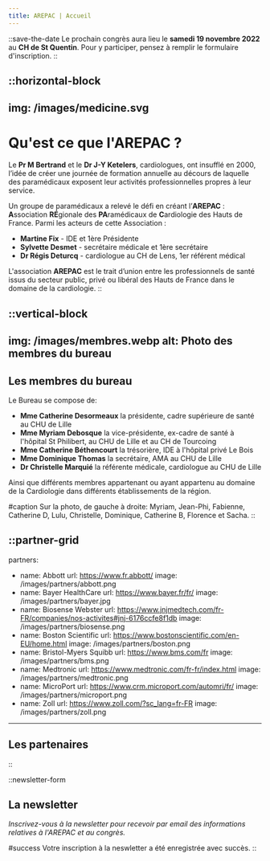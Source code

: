 ```yaml
---
title: AREPAC | Accueil
---
```


::save-the-date
Le prochain congrès aura lieu le **samedi 19 novembre 2022** au **CH de St Quentin**.
Pour y participer, pensez à remplir le formulaire d'inscription.
::

::horizontal-block
---
img: /images/medicine.svg
---
# Qu'est ce que l'AREPAC ?

Le **Pr M Bertrand** et le **Dr J-Y Ketelers**, cardiologues, ont insufflé en 2000, l’idée de créer une journée de formation annuelle au décours de laquelle des paramédicaux exposent leur activités professionnelles propres à leur service.

Un groupe de paramédicaux a relevé le défi en créant l’**AREPAC** : **A**ssociation **RÉ**gionale des **PA**ramédicaux de **C**ardiologie des Hauts de France. Parmi les acteurs de cette Association : 
  - **Martine Fix** - IDE et 1ère Présidente
  - **Sylvette Desmet** - secrétaire médicale et 1ère secrétaire
  - **Dr Régis Deturcq** - cardiologue au CH de Lens, 1er référent médical
  
L'association **AREPAC** est le trait d’union entre les professionnels de santé issus du secteur public, privé ou libéral des Hauts de France dans le domaine de la cardiologie.
::

::vertical-block
---
img: /images/membres.webp
alt: Photo des membres du bureau
---
## Les membres du bureau

Le Bureau se compose de:
  - **Mme Catherine Desormeaux** la présidente, cadre supérieure de santé au CHU de Lille
  - **Mme Myriam Debosque** la vice-présidente, ex-cadre de santé à l'hôpital St Philibert, au CHU de Lille et au CH de Tourcoing
  - **Mme Catherine Béthencourt** la trésorière, IDE à l'hôpital privé Le Bois
  - **Mme Dominique Thomas** la secrétaire, AMA au CHU de Lille
  - **Dr Christelle Marquié** la référente médicale, cardiologue au CHU de Lille

Ainsi que différents membres appartenant ou ayant appartenu au domaine de la Cardiologie dans différents établissements de la région.

#caption
Sur la photo, de gauche à droite: Myriam, Jean-Phi, Fabienne, Catherine D, Lulu, Christelle, Dominique, Catherine B, Florence et Sacha.
::

::partner-grid
---
partners:
  - name: Abbott
    url: https://www.fr.abbott/
    image: /images/partners/abbott.png
  - name: Bayer HealthCare
    url: https://www.bayer.fr/fr/
    image: /images/partners/bayer.jpg
  - name: Biosense Webster
    url: https://www.jnjmedtech.com/fr-FR/companies/nos-activites#jnj-6176ccfe8f1db
    image: /images/partners/biosense.png
  - name: Boston Scientific
    url: https://www.bostonscientific.com/en-EU/home.html
    image: /images/partners/boston.png
  - name: Bristol-Myers Squibb
    url: https://www.bms.com/fr
    image: /images/partners/bms.png
  - name: Medtronic
    url: https://www.medtronic.com/fr-fr/index.html
    image: /images/partners/medtronic.png
  - name: MicroPort
    url: https://www.crm.microport.com/automri/fr/
    image: /images/partners/microport.png
  - name: Zoll
    url: https://www.zoll.com/?sc_lang=fr-FR
    image: /images/partners/zoll.png
---
## Les partenaires
::

::newsletter-form
## La newsletter

_Inscrivez-vous à la newsletter pour recevoir par email des informations relatives à l'AREPAC et au congrès._

#success
Votre inscription à la neswletter a été enregistrée avec succès.
::
